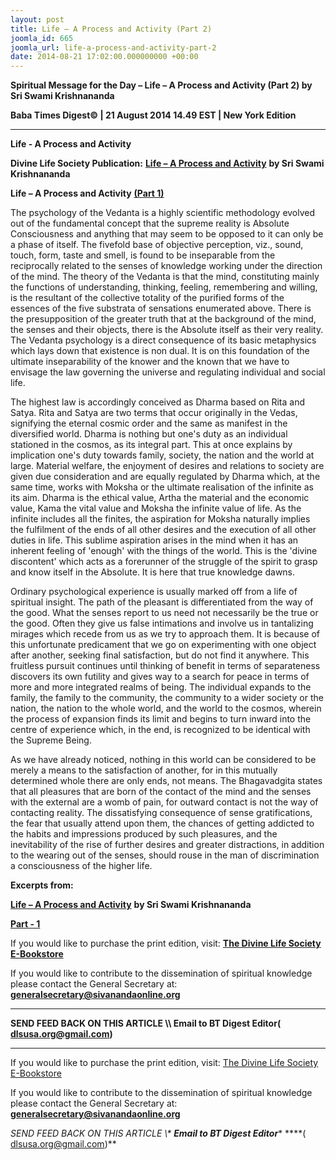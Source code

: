 ```yaml
---
layout: post
title: Life – A Process and Activity (Part 2)
joomla_id: 665
joomla_url: life-a-process-and-activity-part-2
date: 2014-08-21 17:02:00.000000000 +00:00
---
```

  

















































**Spiritual Message for the Day – Life – A Process and Activity (Part 2) by Sri Swami Krishnananda**

**Baba Times Digest© | 21 August 2014 14.49 EST | New York Edition**

* * *  


**Life - A Process and Activity**

**Divine Life Society Publication:** [**Life – A Process and Activity**](http://swami-krishnananda.org/disc/disc_75.html) **by Sri Swami Krishnananda**

**Life – A Process and Activity** [**(Part 1)**](http://dlsusa.blogspot.com/2014/08/aug-202014-spiritual-message-for-day.html)

The psychology of the Vedanta is a highly scientific methodology evolved out of the fundamental concept that the supreme reality is Absolute Consciousness and anything that may seem to be opposed to it can only be a phase of itself. The fivefold base of objective perception, viz., sound, touch, form, taste and smell, is found to be inseparable from the reciprocally related to the senses of knowledge working under the direction of the mind. The theory of the Vedanta is that the mind, constituting mainly the functions of understanding, thinking, feeling, remembering and willing, is the resultant of the collective totality of the purified forms of the essences of the five substrata of sensations enumerated above. There is the presupposition of the greater truth that at the background of the mind, the senses and their objects, there is the Absolute itself as their very reality. The Vedanta psychology is a direct consequence of its basic metaphysics which lays down that existence is non dual. It is on this foundation of the ultimate inseparability of the knower and the known that we have to envisage the law governing the universe and regulating individual and social life.

The highest law is accordingly conceived as Dharma based on Rita and Satya. Rita and Satya are two terms that occur originally in the Vedas, signifying the eternal cosmic order and the same as manifest in the diversified world. Dharma is nothing but one's duty as an individual stationed in the cosmos, as its integral part. This at once explains by implication one's duty towards family, society, the nation and the world at large. Material welfare, the enjoyment of desires and relations to society are given due consideration and are equally regulated by Dharma which, at the same time, works with Moksha or the ultimate realisation of the infinite as its aim. Dharma is the ethical value, Artha the material and the economic value, Kama the vital value and Moksha the infinite value of life. As the infinite includes all the finites, the aspiration for Moksha naturally implies the fulfilment of the ends of all other desires and the execution of all other duties in life. This sublime aspiration arises in the mind when it has an inherent feeling of 'enough' with the things of the world. This is the 'divine discontent' which acts as a forerunner of the struggle of the spirit to grasp and know itself in the Absolute. It is here that true knowledge dawns.

Ordinary psychological experience is usually marked off from a life of spiritual insight. The path of the pleasant is differentiated from the way of the good. What the senses report to us need not necessarily be the true or the good. Often they give us false intimations and involve us in tantalizing mirages which recede from us as we try to approach them. It is because of this unfortunate predicament that we go on experimenting with one object after another, seeking final satisfaction, but do not find it anywhere. This fruitless pursuit continues until thinking of benefit in terms of separateness discovers its own futility and gives way to a search for peace in terms of more and more integrated realms of being. The individual expands to the family, the family to the community, the community to a wider society or the nation, the nation to the whole world, and the world to the cosmos, wherein the process of expansion finds its limit and begins to turn inward into the centre of experience which, in the end, is recognized to be identical with the Supreme Being.

As we have already noticed, nothing in this world can be considered to be merely a means to the satisfaction of another, for in this mutually determined whole there are only ends, not means. The Bhagavadgita states that all pleasures that are born of the contact of the mind and the senses with the external are a womb of pain, for outward contact is not the way of contacting reality. The dissatisfying consequence of sense gratifications, the fear that usually attend upon them, the chances of getting addicted to the habits and impressions produced by such pleasures, and the inevitability of the rise of further desires and greater distractions, in addition to the wearing out of the senses, should rouse in the man of discrimination a consciousness of the higher life.

**Excerpts from:**

[**Life – A Process and Activity**](http://swami-krishnananda.org/disc/disc_75.html) **by Sri Swami Krishnananda**



[**Part - 1**](http://dlsusa.blogspot.com/2014/08/aug-202014-spiritual-message-for-day.html)

If you would like to purchase the print edition, visit: **[The Divine Life Society E-Bookstore](http://www.dlshq.org/download/download.htm)**

If you would like to contribute to the dissemination of spiritual knowledge please contact the General Secretary at: [](mailto:%20%3Cscript%20type=%27text/javascript%27%3E%20%3C%21--%20var%20prefix%20=%20%27ma%27%20+%20%27il%27%20+%20%27to%27;%20var%20path%20=%20%27hr%27%20+%20%27ef%27%20+%20%27=%27;%20var%20addy57016%20=%20%27generalsecretary%27%20+%20%27@%27;%20addy57016%20=%20addy57016%20+%20%27sivanandaonline%27%20+%20%27.%27%20+%20%27org%27;%20document.write%28%27%3Ca%20%27%20+%20path%20+%20%27%5C%27%27%20+%20prefix%20+%20%27:%27%20+%20addy57016%20+%20%27%5C%27%3E%27%29;%20document.write%28addy57016%29;%20document.write%28%27%3C%5C/a%3E%27%29;%20//--%3E%5Cn%20%3C/script%3E%3Cscript%20type=%27text/javascript%27%3E%20%3C%21--%20document.write%28%27%3Cspan%20style=%5C%27display:%20none;%5C%27%3E%27%29;%20//--%3E%20%3C/script%3EThis%20email%20address%20is%20being%20protected%20from%20spambots.%20You%20need%20JavaScript%20enabled%20to%20view%20it.%20%3Cscript%20type=%27text/javascript%27%3E%20%3C%21--%20document.write%28%27%3C/%27%29;%20document.write%28%27span%3E%27%29;%20//--%3E%20%3C/script%3E?subject=Contribution%20to%20Dissemination%20of%20Spiritual%20Knowledge) **generalsecretary@sivanandaonline.org**

****

**SEND FEED BACK ON THIS ARTICLE \\\ Email to BT Digest Editor[](mailto:%20%3Cscript%20type=%27text/javascript%27%3E%20%3C%21--%20var%20prefix%20=%20%27ma%27%20+%20%27il%27%20+%20%27to%27;%20var%20path%20=%20%27hr%27%20+%20%27ef%27%20+%20%27=%27;%20var%20addy72654%20=%20%27dlsusa.org%27%20+%20%27@%27;%20addy72654%20=%20addy72654%20+%20%27gmail%27%20+%20%27.%27%20+%20%27com%27;%20document.write%28%27%3Ca%20%27%20+%20path%20+%20%27%5C%27%27%20+%20prefix%20+%20%27:%27%20+%20addy72654%20+%20%27%5C%27%3E%27%29;%20document.write%28addy72654%29;%20document.write%28%27%3C%5C/a%3E%27%29;%20//--%3E%5Cn%20%3C/script%3E%3Cscript%20type=%27text/javascript%27%3E%20%3C%21--%20document.write%28%27%3Cspan%20style=%5C%27display:%20none;%5C%27%3E%27%29;%20//--%3E%20%3C/script%3EThis%20email%20address%20is%20being%20protected%20from%20spambots.%20You%20need%20JavaScript%20enabled%20to%20view%20it.%20%3Cscript%20type=%27text/javascript%27%3E%20%3C%21--%20document.write%28%27%3C/%27%29;%20document.write%28%27span%3E%27%29;%20//--%3E%20%3C/script%3E?subject=DLS%20Posts)( [dlsusa.org@gmail.com](mailto:dlsusa.org@gmail.com))**



* * *



  

If you would like to purchase the print edition, visit: [The Divine Life Society E-Bookstore](http://www.dlshq.org/download/download.htm)

If you would like to contribute to the dissemination of spiritual knowledge please contact the General Secretary at: **[generalsecretary@sivanandaonline.org](mailto:generalsecretary@sivanandaonline.org)**

**SEND FEED BACK ON THIS ARTICLE \\\**  **Email to BT Digest Editor**** [](mailto:%20%3Cscript%20type=%27text/javascript%27%3E%20%3C%21--%20var%20prefix%20=%20%27ma%27%20+%20%27il%27%20+%20%27to%27;%20var%20path%20=%20%27hr%27%20+%20%27ef%27%20+%20%27=%27;%20var%20addy72654%20=%20%27dlsusa.org%27%20+%20%27@%27;%20addy72654%20=%20addy72654%20+%20%27gmail%27%20+%20%27.%27%20+%20%27com%27;%20document.write%28%27%3Ca%20%27%20+%20path%20+%20%27%5C%27%27%20+%20prefix%20+%20%27:%27%20+%20addy72654%20+%20%27%5C%27%3E%27%29;%20document.write%28addy72654%29;%20document.write%28%27%3C%5C/a%3E%27%29;%20//--%3E%5Cn%20%3C/script%3E%3Cscript%20type=%27text/javascript%27%3E%20%3C%21--%20document.write%28%27%3Cspan%20style=%5C%27display:%20none;%5C%27%3E%27%29;%20//--%3E%20%3C/script%3EThis%20email%20address%20is%20being%20protected%20from%20spambots.%20You%20need%20JavaScript%20enabled%20to%20view%20it.%20%3Cscript%20type=%27text/javascript%27%3E%20%3C%21--%20document.write%28%27%3C/%27%29;%20document.write%28%27span%3E%27%29;%20//--%3E%20%3C/script%3E?subject=DLS%20Posts)****( [dlsusa.org@gmail.com](mailto:dlsusa.org@gmail.com))**  

